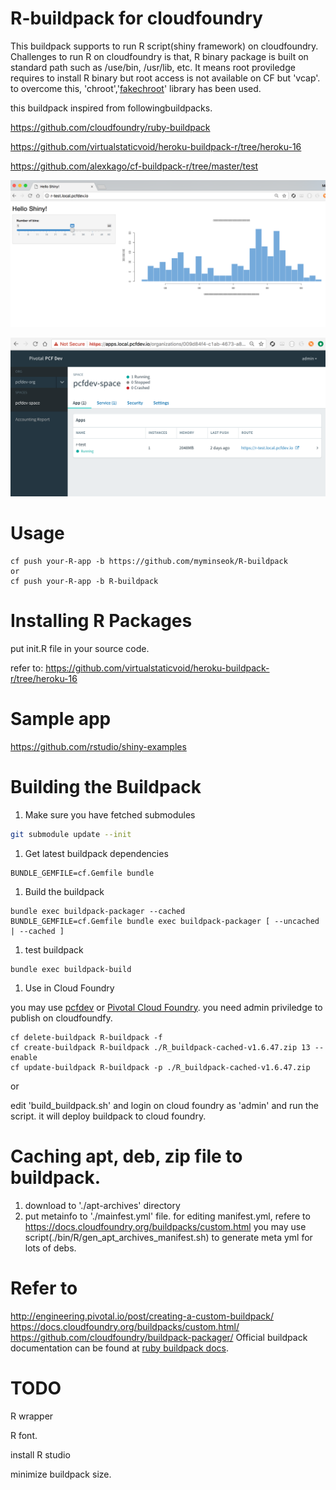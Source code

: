 

# R-buildpack for cloudfoundry

This buildpack supports to run R script(shiny framework) on cloudfoundry.
Challenges to run R on cloudfoundry is that, R binary package is built on standard path such as /use/bin, /usr/lib, etc.
It means root proviledge requires to install R binary but root access is not available on CF but 'vcap'. to overcome this, 'chroot','[fakechroot](https://linux.die.net/man/1/fakechroot)' library has been used.

this buildpack inspired from followingbuildpacks.

  https://github.com/cloudfoundry/ruby-buildpack
  
  https://github.com/virtualstaticvoid/heroku-buildpack-r/tree/heroku-16

  https://github.com/alexkago/cf-buildpack-r/tree/master/test
  

![image](/image1.png "R on shiny sample")

![image](/image2.png "PCF dev apps manager UI")

# Usage
```
cf push your-R-app -b https://github.com/myminseok/R-buildpack
or
cf push your-R-app -b R-buildpack

```

# Installing R Packages
put init.R file in your source code.

refer to: https://github.com/virtualstaticvoid/heroku-buildpack-r/tree/heroku-16

# Sample app

https://github.com/rstudio/shiny-examples


# Building the Buildpack



1. Make sure you have fetched submodules

  ```bash
  git submodule update --init
  ```

1. Get latest buildpack dependencies

  ```shell
  BUNDLE_GEMFILE=cf.Gemfile bundle
  ```

1. Build the buildpack

  ```shell
  bundle exec buildpack-packager --cached
  BUNDLE_GEMFILE=cf.Gemfile bundle exec buildpack-packager [ --uncached | --cached ]
  ```

1. test buildpack

```
bundle exec buildpack-build
```

1. Use in Cloud Foundry

you may use [pcfdev](https://network.pivotal.io/products/pcfdev) or [Pivotal Cloud Foundry](https://network.pivotal.io/). you need admin priviledge to publish on cloudfoundfy.
```
cf delete-buildpack R-buildpack -f
cf create-buildpack R-buildpack ./R_buildpack-cached-v1.6.47.zip 13 --enable
cf update-buildpack R-buildpack -p ./R_buildpack-cached-v1.6.47.zip   
```



or

edit 'build_buildpack.sh'  and login on cloud foundry as 'admin'
and run the script. it will deploy buildpack to cloud foundry.


# Caching apt, deb, zip file to buildpack.

1. download to './apt-archives' directory
1. put metainfo to './mainfest.yml' file.
for editing manifest.yml, refere to https://docs.cloudfoundry.org/buildpacks/custom.html
you may use script(./bin/R/gen_apt_archives_manifest.sh) to generate meta yml for lots of debs.


# Refer to 
http://engineering.pivotal.io/post/creating-a-custom-buildpack/
https://docs.cloudfoundry.org/buildpacks/custom.html/
https://github.com/cloudfoundry/buildpack-packager/
Official buildpack documentation can be found at [ruby buildpack docs](http://docs.cloudfoundry.org/buildpacks/ruby/index.html).

# TODO
R wrapper

R font.

install R studio

minimize buildpack size.



